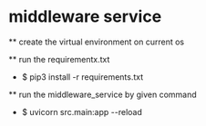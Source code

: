# middleware service

** create the virtual environment on current os

** run the requirementx.txt
- $ pip3 install -r requirements.txt

** run the middleware_service by given command
- $ uvicorn src.main:app --reload

